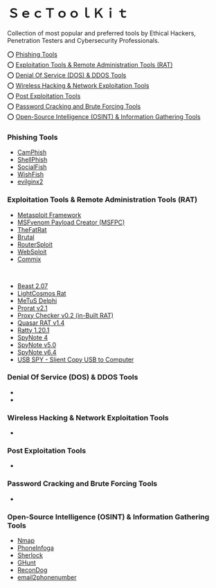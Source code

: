 # ＳｅｃＴｏｏｌＫｉｔ
Collection of most popular and preferred tools by Ethical Hackers, Penetration Testers and Cybersecurity Professionals.


⭕️ [Phishing Tools](#phishing-tools)<br>
⭕️ [Exploitation Tools & Remote Administration Tools (RAT)](#exploitation-tools--remote-administration-tools-rat)<br>
⭕️ [Denial Of Service (DOS) & DDOS Tools](#denial-of-service-dos--ddos-tools)<br>
⭕️ [Wireless Hacking & Network Exploitation Tools](#wireless-hacking--network-exploitation-tools)<br>
⭕️ [Post Exploitation Tools](#post-exploitation-tools)<br>
⭕️ [Password Cracking and Brute Forcing Tools](#password-cracking-and-brute-forcing-tools)<br>
⭕️ [Open-Source Intelligence (OSINT) & Information Gathering Tools](#open-source-intelligence-osint--information-gathering-tools)<br>

### Phishing Tools
- [CamPhish](https://github.com/techchipnet/CamPhish)
- [ShellPhish](https://github.com/suljot/shellphish)
- [SocialFish](https://github.com/UndeadSec/SocialFish)
- [WishFish](https://github.com/kinghacker0/WishFish)
- [evilginx2](https://github.com/kgretzky/evilginx2)

### Exploitation Tools & Remote Administration Tools (RAT)
- [Metasploit Framework](https://github.com/rapid7/metasploit-framework)
- [MSFvenom Payload Creator (MSFPC)](https://github.com/g0tmi1k/msfpc)
- [TheFatRat](https://github.com/screetsec/TheFatRat)
- [Brutal](https://github.com/screetsec/Brutal)
- [RouterSploit](https://github.com/threat9/routersploit)
- [WebSploit](https://github.com/The404Hacking/websploit )
- [Commix](https://github.com/commixproject/commix)

<br>

- [Beast 2.07](https://github.com/codelust/SecToolKit/blob/main/Remote%20Administration%20Tools%20(RAT)/Beast%202.07.rar)
- [LightCosmos Rat](https://github.com/codelust/SecToolKit/blob/main/Remote%20Administration%20Tools%20(RAT)/LightCosmosRat%20master.rar)
- [MeTuS Delphi](https://github.com/codelust/SecToolKit/blob/main/Remote%20Administration%20Tools%20(RAT)/MeTuS%20Delphi.rar)
- [Prorat v2.1](https://github.com/codelust/SecToolKit/blob/main/Remote%20Administration%20Tools%20(RAT)/Prorat%20v2.1.rar)
- [Proxy Checker v0.2 (in-Built RAT)](https://github.com/codelust/SecToolKit/blob/main/Remote%20Administration%20Tools%20(RAT)/Proxy%20Checker%20v0.2%20(in-Built%20RAT).rar)
- [Quasar RAT v1.4](https://github.com/codelust/SecToolKit/blob/main/Remote%20Administration%20Tools%20(RAT)/Quasar%20RAT%20v1.4.rar)
- [Ratty 1.20.1](https://github.com/codelust/SecToolKit/blob/main/Remote%20Administration%20Tools%20(RAT)/Ratty%201.20.1.rar)
- [SpyNote 4](https://github.com/codelust/SecToolKit/blob/main/Remote%20Administration%20Tools%20(RAT)/SpyNote%204.rar)
- [SpyNote v5.0](https://github.com/codelust/SecToolKit/blob/main/Remote%20Administration%20Tools%20(RAT)/SpyNote%20v5.0.rar)
- [SpyNote v6.4](https://github.com/codelust/SecToolKit/blob/main/Remote%20Administration%20Tools%20(RAT)/SpyNote%20v6.4.rar)
- [USB SPY - Slient Copy USB to Computer](https://github.com/codelust/SecToolKit/blob/main/Remote%20Administration%20Tools%20(RAT)/USB%20SPY%20-%20Slient%20Copy%20USB%20to%20Computer.rar)

### Denial Of Service (DOS) & DDOS Tools
- []()
-
### Wireless Hacking & Network Exploitation Tools
- []()

### Post Exploitation Tools
- []()

### Password Cracking and Brute Forcing Tools
- []()

### Open-Source Intelligence (OSINT) & Information Gathering Tools
- [Nmap](https://github.com/nmap/nmap)
- [PhoneInfoga](https://github.com/sundowndev/phoneinfoga)
- [Sherlock](https://github.com/sherlock-project/sherlock)
- [GHunt](https://github.com/mxrch/GHunt)
- [ReconDog](https://github.com/s0md3v/ReconDog)
- [email2phonenumber](https://github.com/martinvigo/email2phonenumber)

